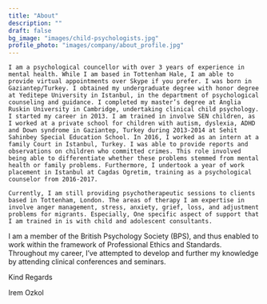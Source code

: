 ```yaml
---
title: "About"
description: ""
draft: false
bg_image: "images/child-psychologists.jpg"
profile_photo: "images/company/about_profile.jpg"
---
```


    I am a psychological councellor with over 3 years of experience in mental health. While I am based in Tottenham Hale, I am able to provide virtual appointments over Skype if you prefer. I was born in Gaziantep/Turkey. I obtained my undergraduate degree with honor degree at Yeditepe University in Istanbul, in the department of psychological counseling and guidance. I completed my master’s degree at Anglia Ruskin University in Cambridge, undertaking clinical child psychology. 
    I started my career in 2013. I am trained in involve SEN children, as I worked at a private school for children with autism, dyslexia, ADHD and Down syndrome in Gaziantep, Turkey during 2013-2014 at Sehit Sahinbey Special Education School. In 2016, I worked as an intern at a family Court in Istanbul, Turkey. I was able to provide reports and observations on children who committed crimes. This role involved being able to differentiate whether these problems stemmed from mental health or family problems. Furthermore, I undertook a year of work placement in Istanbul at Cagdas Ogretim, training as a psychological counselor from 2016-2017.

	Currently, I am still providing psychotherapeutic sessions to clients based in Tottenham, London. The areas of therapy I am expertise in involve anger management, stress, anxiety, grief, loss, and adjustment problems for migrants. Especially, One specific aspect of support that I am trained in is with child and adolescent consultants. 
  I am a member of the British Psychology Society (BPS), and thus enabled to work within the framework of Professional Ethics and Standards. Throughout my career, I’ve attempted to develop and further my knowledge by attending clinical conferences and seminars.


Kind Regards

Irem Ozkol

